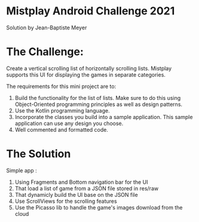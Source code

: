 # Mistplay Android Challenge 2021
Solution by Jean-Baptiste Meyer

# The Challenge:
Create a vertical scrolling list of horizontally scrolling lists.
Mistplay supports this UI for displaying the games in separate categories.

The requirements for this mini project are to:
1) Build the functionality for the list of lists. Make sure to do this using Object-Oriented programming principles as well as design patterns.
2) Use the Kotlin programming language.
3) Incorporate the classes you build into a sample
application. This sample application can use any design you choose.
4) Well commented and formatted code.


# The Solution
Simple app :
1) Using Fragments and Bottom navigation bar for the UI
2) That load a list of game from a JSON file stored in res/raw
3) That dynamicly build the UI base on the JSON file
4) Use ScrollViews for the scrolling features
5) Use the Picasso lib to handle the game's images download from the cloud
